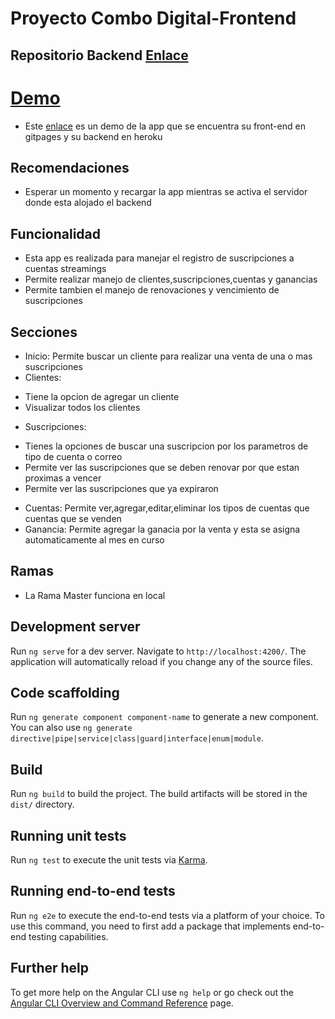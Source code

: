 # Proyecto Combo Digital-Frontend

## Repositorio Backend [Enlace](https://github.com/giorman/combodigital-backend)

# [Demo](https://giorman.github.io/combodigital-frontend/)

-  Este [enlace](https://giorman.github.io/combodigital-frontend/) es un demo de la app que se encuentra su front-end en gitpages y su backend en heroku

## Recomendaciones

- Esperar un momento y recargar la app mientras se activa el servidor donde esta alojado el backend

## Funcionalidad

* Esta app es realizada para manejar el registro de suscripciones a cuentas streamings
* Permite realizar manejo de clientes,suscripciones,cuentas y ganancias
* Permite tambien el manejo de renovaciones y vencimiento de suscripciones

## Secciones

* Inicio: Permite buscar un cliente para realizar una venta de una o mas suscripciones
* Clientes: 
- Tiene la opcion de agregar un cliente 
- Visualizar todos los clientes
* Suscripciones: 
- Tienes la opciones de buscar una suscripcion por los parametros de tipo de cuenta o correo
- Permite ver las suscripciones que se deben renovar por que estan proximas a vencer
- Permite ver las suscripciones que ya expiraron
* Cuentas: Permite ver,agregar,editar,eliminar los tipos de cuentas que cuentas que se venden
* Ganancia: Permite agregar la ganacia por la venta y esta se asigna automaticamente al mes en curso

## Ramas

* La Rama Master funciona en local

## Development server

Run `ng serve` for a dev server. Navigate to `http://localhost:4200/`. The application will automatically reload if you change any of the source files.

## Code scaffolding

Run `ng generate component component-name` to generate a new component. You can also use `ng generate directive|pipe|service|class|guard|interface|enum|module`.

## Build

Run `ng build` to build the project. The build artifacts will be stored in the `dist/` directory.

## Running unit tests

Run `ng test` to execute the unit tests via [Karma](https://karma-runner.github.io).

## Running end-to-end tests

Run `ng e2e` to execute the end-to-end tests via a platform of your choice. To use this command, you need to first add a package that implements end-to-end testing capabilities.

## Further help

To get more help on the Angular CLI use `ng help` or go check out the [Angular CLI Overview and Command Reference](https://angular.io/cli) page.

